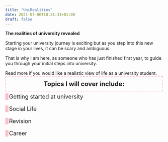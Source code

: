 ```yaml
---
title: "UniRealities"
date: 2021-07-06T10:31:31+01:00
draft: false
---
```

<style>
	.border-left{
		text-align:left;
        border-left:10px solid pink;
		 padding-left:2px

	  }
</style>




**The realities of university revealed**


Starting your university journey is exciting but as you step into this new stage in your lives, it can be scary and ambiguous. 

That is why I am here, as someone who has just finished first year, to guide you through your initial steps into university.

Read more if you would like a realistic view of life as a university student. 

	
<h3 style ="border:pink; border-width:2px; border-style:dashed; display:inline; padding: 10px 120px;font-size: 20px" >Topics I will cover include:</h3>

<p class="border-left" style= "font-size: 18px">Getting started at university</p>

<p class="border-left" style= "font-size: 18px">Social Life</p> 

<p class="border-left" style= "font-size: 18px">Revision</p>

<p class="border-left" style= "font-size: 18px">Career</p>










